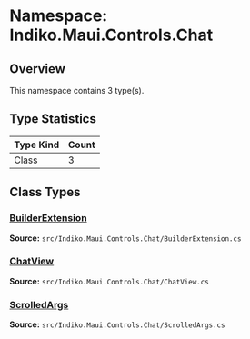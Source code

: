 # Namespace: Indiko.Maui.Controls.Chat

## Overview

This namespace contains 3 type(s).

## Type Statistics

| Type Kind | Count |
|-----------|-------|
| Class | 3 |

## Class Types

### [BuilderExtension](../classes/Indiko.Maui.Controls.Chat.BuilderExtension.md)

**Source:** `src/Indiko.Maui.Controls.Chat/BuilderExtension.cs`

### [ChatView](../classes/Indiko.Maui.Controls.Chat.ChatView.md)

**Source:** `src/Indiko.Maui.Controls.Chat/ChatView.cs`

### [ScrolledArgs](../classes/Indiko.Maui.Controls.Chat.ScrolledArgs.md)

**Source:** `src/Indiko.Maui.Controls.Chat/ScrolledArgs.cs`


